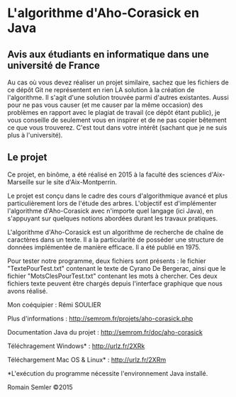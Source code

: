 # L'algorithme d'Aho-Corasick en Java   
## Avis aux étudiants en informatique dans une université de France
Au cas où vous devez réaliser un projet similaire, sachez que les fichiers de ce dépôt Git ne représentent en rien LA solution à la création de l'algorithme. Il s'agit d'une solution trouvée parmi d'autres existantes. Aussi pour ne pas vous causer (et me causer par la même occasion) des problèmes en rapport avec le plagiat de travail (ce dépôt étant public), je vous conseille de seulement vous en inspirer et de ne pas copier bêtement ce que vous trouverez. C'est tout dans votre intérêt (sachant que je ne suis plus à l'université).

## Le projet   
Ce projet, en binôme, a été réalisé en 2015 à la faculté des sciences d'Aix-Marseille sur le site d'Aix-Montperrin.   

Le projet est conçu dans le cadre des cours d'algorithmique avancé et plus particulièrement lors de l'étude des arbres. L'objectif est d'implémenter l'algorithme d'Aho-Corasick avec n'importe quel langage (ici Java), en s'appuyant sur quelques notions abordées durant les travaux pratiques. 

L'algorithme d'Aho-Corasick est un algorithme de recherche de chaîne de caractères dans un texte. Il a la particularité de posséder une structure de données implémentée de manière efficace. Il a été publié en 1975.

Pour tester notre programme, deux fichiers sont présents : le fichier "TextePourTest.txt" contenant le texte de Cyrano De Bergerac, ainsi que le fichier "MotsClesPourTest.txt" contenant les mots à chercher. Ces deux fichiers texte peuvent être chargés depuis l'interface graphique que nous avons réalisé.

Mon coéquipier : Rémi SOULIER

Plus d'informations : http://semrom.fr/projets/aho-corasick.php

Documentation Java du projet : http://semrom.fr/doc/aho-corasick

Téléchragement Windows* : http://urlz.fr/2XRk

Téléchargement Mac OS & Linux* : http://urlz.fr/2XRm

*L'exécution du programme nécessite l'environnement Java installé.

Romain Semler ©2015
